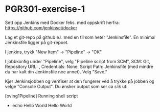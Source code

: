# PGR301-exercise-1

Sett opp Jenkins med Docker feks. med oppskrift herfra: https://github.com/jenkinsci/docker

Lag et git-repo på github e.l. med en fil som heter "Jenkinsfile". En minimal Jenkinsfile ligger på git-repoet. 

I jenkins, trykk "New Item" -> "Pipeline" -> "OK"

I jobbkonfig under "Pipeline", velg "Pipeline script from SCM", SCM: Git, Repository URL: <link til github>, Credentials: None. Script Path: Jenkinsfile (med mindre du har kalt din Jenkinsfile noe annet). Velg "Save."

Kjør Jenkinsjobben og verifiser at den fungerer ved å trykke på jobben og velge "Console Output". Du ønsker output som ser ca slik ut: 

[oving1Pipeline] Running shell script
+ echo Hello World
Hello World



